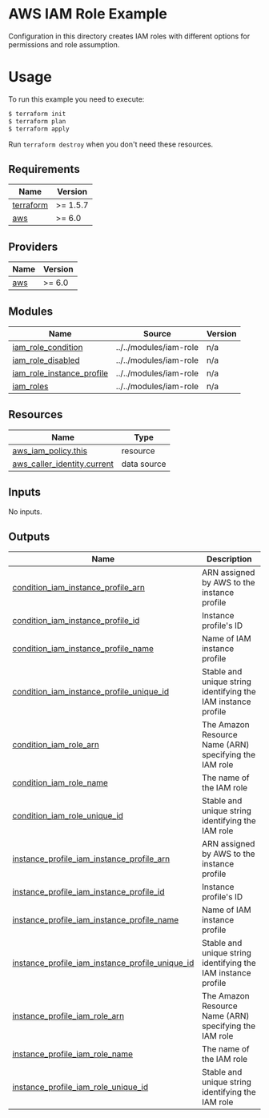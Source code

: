 # AWS IAM Role Example

Configuration in this directory creates IAM roles with different options for permissions and role assumption.

# Usage

To run this example you need to execute:

```bash
$ terraform init
$ terraform plan
$ terraform apply
```

Run `terraform destroy` when you don't need these resources.

<!-- BEGIN_TF_DOCS -->
## Requirements

| Name | Version |
|------|---------|
| <a name="requirement_terraform"></a> [terraform](#requirement\_terraform) | >= 1.5.7 |
| <a name="requirement_aws"></a> [aws](#requirement\_aws) | >= 6.0 |

## Providers

| Name | Version |
|------|---------|
| <a name="provider_aws"></a> [aws](#provider\_aws) | >= 6.0 |

## Modules

| Name | Source | Version |
|------|--------|---------|
| <a name="module_iam_role_condition"></a> [iam\_role\_condition](#module\_iam\_role\_condition) | ../../modules/iam-role | n/a |
| <a name="module_iam_role_disabled"></a> [iam\_role\_disabled](#module\_iam\_role\_disabled) | ../../modules/iam-role | n/a |
| <a name="module_iam_role_instance_profile"></a> [iam\_role\_instance\_profile](#module\_iam\_role\_instance\_profile) | ../../modules/iam-role | n/a |
| <a name="module_iam_roles"></a> [iam\_roles](#module\_iam\_roles) | ../../modules/iam-role | n/a |

## Resources

| Name | Type |
|------|------|
| [aws_iam_policy.this](https://registry.terraform.io/providers/hashicorp/aws/latest/docs/resources/iam_policy) | resource |
| [aws_caller_identity.current](https://registry.terraform.io/providers/hashicorp/aws/latest/docs/data-sources/caller_identity) | data source |

## Inputs

No inputs.

## Outputs

| Name | Description |
|------|-------------|
| <a name="output_condition_iam_instance_profile_arn"></a> [condition\_iam\_instance\_profile\_arn](#output\_condition\_iam\_instance\_profile\_arn) | ARN assigned by AWS to the instance profile |
| <a name="output_condition_iam_instance_profile_id"></a> [condition\_iam\_instance\_profile\_id](#output\_condition\_iam\_instance\_profile\_id) | Instance profile's ID |
| <a name="output_condition_iam_instance_profile_name"></a> [condition\_iam\_instance\_profile\_name](#output\_condition\_iam\_instance\_profile\_name) | Name of IAM instance profile |
| <a name="output_condition_iam_instance_profile_unique_id"></a> [condition\_iam\_instance\_profile\_unique\_id](#output\_condition\_iam\_instance\_profile\_unique\_id) | Stable and unique string identifying the IAM instance profile |
| <a name="output_condition_iam_role_arn"></a> [condition\_iam\_role\_arn](#output\_condition\_iam\_role\_arn) | The Amazon Resource Name (ARN) specifying the IAM role |
| <a name="output_condition_iam_role_name"></a> [condition\_iam\_role\_name](#output\_condition\_iam\_role\_name) | The name of the IAM role |
| <a name="output_condition_iam_role_unique_id"></a> [condition\_iam\_role\_unique\_id](#output\_condition\_iam\_role\_unique\_id) | Stable and unique string identifying the IAM role |
| <a name="output_instance_profile_iam_instance_profile_arn"></a> [instance\_profile\_iam\_instance\_profile\_arn](#output\_instance\_profile\_iam\_instance\_profile\_arn) | ARN assigned by AWS to the instance profile |
| <a name="output_instance_profile_iam_instance_profile_id"></a> [instance\_profile\_iam\_instance\_profile\_id](#output\_instance\_profile\_iam\_instance\_profile\_id) | Instance profile's ID |
| <a name="output_instance_profile_iam_instance_profile_name"></a> [instance\_profile\_iam\_instance\_profile\_name](#output\_instance\_profile\_iam\_instance\_profile\_name) | Name of IAM instance profile |
| <a name="output_instance_profile_iam_instance_profile_unique_id"></a> [instance\_profile\_iam\_instance\_profile\_unique\_id](#output\_instance\_profile\_iam\_instance\_profile\_unique\_id) | Stable and unique string identifying the IAM instance profile |
| <a name="output_instance_profile_iam_role_arn"></a> [instance\_profile\_iam\_role\_arn](#output\_instance\_profile\_iam\_role\_arn) | The Amazon Resource Name (ARN) specifying the IAM role |
| <a name="output_instance_profile_iam_role_name"></a> [instance\_profile\_iam\_role\_name](#output\_instance\_profile\_iam\_role\_name) | The name of the IAM role |
| <a name="output_instance_profile_iam_role_unique_id"></a> [instance\_profile\_iam\_role\_unique\_id](#output\_instance\_profile\_iam\_role\_unique\_id) | Stable and unique string identifying the IAM role |
<!-- END_TF_DOCS -->
